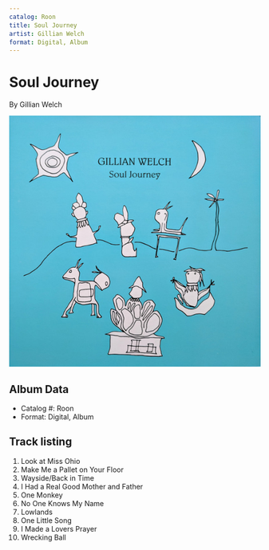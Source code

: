```yaml
---
catalog: Roon
title: Soul Journey
artist: Gillian Welch
format: Digital, Album
---
```


# Soul Journey

By Gillian Welch

![](../../assets/albumcovers/Gillian_Welch-Soul_Journey.png)

## Album Data

- Catalog #: Roon
- Format: Digital, Album


## Track listing


1. Look at Miss Ohio
2. Make Me a Pallet on Your Floor
3. Wayside/Back in Time
4. I Had a Real Good Mother and Father
5. One Monkey
6. No One Knows My Name
7. Lowlands
8. One Little Song
9. I Made a Lovers Prayer
10. Wrecking Ball

